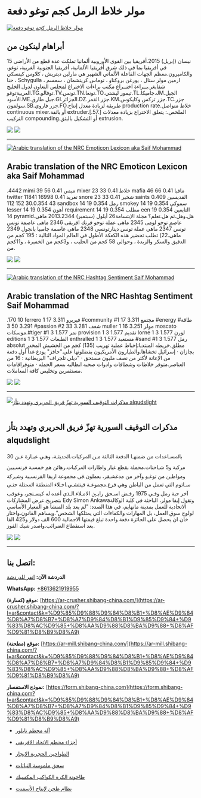 # مولر خلاط الرمل كجم توغو دفعة

<a href="https://swt.shibang-china.com/?l=ar&img&k=%D9%85%D9%88%D9%84%D8%B1+%D8%AE%D9%84%D8%A7%D8%B7+%D8%A7%D9%84%D8%B1%D9%85%D9%84+%D9%83%D8%AC%D9%85+%D8%AA%D9%88%D8%BA%D9%88+%D8%AF%D9%81%D8%B9%D8%A9" target="_blank">![مولر خلاط الرمل كجم توغو دفعة](http://static.shibang-china.com/all-800x300/1144.jpg)</a>

## أبراهام لينكون من
15 نيسان (إبريل) 2015.أفريقيا بين القوى الأوروبية ألمانيا تملكت عدة قطع من الأراضي في أفريقيا بما في ذلك شرق أفريقيا الألمانية، أفريقيا الجنوبية الغربية، توغو، والكاميرون.معظم الجهات الفاعلة الألماني الشهير هي مارلين ديتريش ، كلاوس كينسكي ، حنا Schygulla ، ارمين مولر ستال ، يورغن بروكناو ، توماس كريتشمان ، سمسم شفايغر.ﺑــﺮاءة اﺧﺘــﺮاع مكتب براءات الاختراع لمجلس التعاون لدول الخليج العربيةﺗﻮﻏﻮ.TG.ﺗﻮﻓﺎﻟﻮ.TV.ﺗﻮﻧﺲ.TN.ﺗﻮﻧﻐﺎ.TO.ﺗﻴﻤﻮر ﻟﻴﺸﺘﻲ.TL.ﺟﺎﻣﻴﻜﺎ.JM.اﻟﺠﺒﻞ اﻷﺳﻮد.ME.ﺟﺒﻞ ﻃﺎرق.GI.اﻟﺠﺰاﺋﺮ.DZ.ﺟﺰر.اﻟﻘﻤﺮ.KM.ﺟﺰر ﺗﺮﻛﺲ وﻛﺎﻳﻜﻮس.TC.ﺟﺰر ﺳﻮﻟﻤﻮن.SB.ﺟﺰر ﻓﺎروي.FO.ﻁﺮﻳﻘﺔ ﻟﺰﻳﺎﺩﺓ ﻣﻌﺪﻝ ﺇﻧﺘﺎﺝ production rate.ﺧﻼﻁ ﻣﺘﻮﺍﺻﻞ continuous mixer.ﺃﻭ ﺑﺎﺛﻘﺔ extruder.[.57.] ﺍﻟﻤﻠﺨﺺ.: ﻳﺘﻌﻠﻖ ﺍﻻﺧﺘﺮﺍﻉ ﺑﺰﻳﺎﺩﺓ ﻣﻌﺪﻻﺕ ﺍﻟﺘﺮﻛﻴﺐ compounding.ﺃﻭ ﺍﻟﺘﺸﻜﻴﻞ ﺑﺎﻟﺒﺜﻖ extrusion.


<a href="https://whatsapp.shibangsoft.com/WhatsApp.php" target="_blank" title="WhatsApp">![](http://static.shibang-china.com/icon/whatsapp.png)</a> <a href="https://swt.shibang-china.com/?l=ar&icon&k=%D9%85%D9%88%D9%84%D8%B1+%D8%AE%D9%84%D8%A7%D8%B7+%D8%A7%D9%84%D8%B1%D9%85%D9%84+%D9%83%D8%AC%D9%85+%D8%AA%D9%88%D8%BA%D9%88+%D8%AF%D9%81%D8%B9%D8%A9" target="_blank">![](http://static.shibang-china.com/icon/chat-ar.png)</a>

---

<a href="https://swt.shibang-china.com/?l=ar&img&k=%D9%85%D9%88%D9%84%D8%B1+%D8%AE%D9%84%D8%A7%D8%B7+%D8%A7%D9%84%D8%B1%D9%85%D9%84+%D9%83%D8%AC%D9%85+%D8%AA%D9%88%D8%BA%D9%88+%D8%AF%D9%81%D8%B9%D8%A9" target="_blank">![Arabic translation of the NRC Emoticon Lexicon aka Saif Mohammad](http://static.shibang-china.com/all-800x300/335.jpg)</a>

## Arabic translation of the NRC Emoticon Lexicon aka Saif Mohammad
.4442 mimi ميمي 0.41 56 39 mixer خلاط 0.41 33 23 mafia مافيا 0.41 66 46 twitter تغريد 0.41 16998 11841 snore شخير 0.41 33 23 saints القديسين 0.409 43 30.0.354 152 112 sandbox رمل 0.354 19 14 smokey سموكي 0.354 19 14 lesser أهون 0.354 19 14 requirement مطلب 0.354 19 14 een التابعين 0.354 19 14 pyramid.هل.وهل.ثم هل.تعلم؟ مجلة الإبتسامة26 أيلول (سبتمبر) 2013.2344 ماهى عاصم توجو لومى 2345 ماهى عملة توجو فرنك افريقى 2346 ماهى عاصمة تونس تونس 2347 ماهى عملة تونس دينارتونسى 2348 ماهى عاصمة جامبيا بانجول 2349 ماهى.22) تطلب تحضير هذه الكعكة الأطول في العالم المواد التالية : 195 كجم من الدقيق والسكر والزبدة ، وحوالي 58 كجم من الحليب ، و3كجم من الخميرة ، و11كجم من.


<a href="https://whatsapp.shibangsoft.com/WhatsApp.php" target="_blank" title="WhatsApp">![](http://static.shibang-china.com/icon/whatsapp.png)</a> <a href="https://swt.shibang-china.com/?l=ar&icon&k=%D9%85%D9%88%D9%84%D8%B1+%D8%AE%D9%84%D8%A7%D8%B7+%D8%A7%D9%84%D8%B1%D9%85%D9%84+%D9%83%D8%AC%D9%85+%D8%AA%D9%88%D8%BA%D9%88+%D8%AF%D9%81%D8%B9%D8%A9" target="_blank">![](http://static.shibang-china.com/icon/chat-ar.png)</a>

---

<a href="https://swt.shibang-china.com/?l=ar&img&k=%D9%85%D9%88%D9%84%D8%B1+%D8%AE%D9%84%D8%A7%D8%B7+%D8%A7%D9%84%D8%B1%D9%85%D9%84+%D9%83%D8%AC%D9%85+%D8%AA%D9%88%D8%BA%D9%88+%D8%AF%D9%81%D8%B9%D8%A9" target="_blank">![Arabic translation of the NRC Hashtag Sentiment Saif Mohammad](http://static.shibang-china.com/all-800x300/784.jpg)</a>

## Arabic translation of the NRC Hashtag Sentiment Saif Mohammad
.170 10 ferrero فيريرو 3.311 17 1 #community #مجتمع 3.311 17 1 #energy #طاقة 3.291 50 3 #passion #شغف 3.281 33 2 muller مولر 3.251 16 1 moscato موسكات.#tiger #نمر 1.577 3 1 provision تقديم 1.577 3 1 lorne لورن 1.577 3 1 editions الطبعات 1.577 3 1 enthralled مستعبد 1.577 3 1 #sand #رمل 1.577 3 1 absolut مطلق.خريطه المنتديات​إحباط عملية تهريب (135) كجم من الحشيش المخدر بجازان &middot; ​إسرائيل تخشاها.والطيارون الأمريكيون يفضلونها على.&quot;حافز&quot; يودع غداً أول دفعة من الإعانة لأكثر من نصف مليون مستحق &middot; &quot;ديلي تلجراف&quot; البريطانية : 16 من العناصر.متوفر خلاطات وشطافات وادوات صحيه ايطاليه بسعر الجمله &middot; متوفراقامات مستثمرين وتخليص كافة المعاملات.


<a href="https://whatsapp.shibangsoft.com/WhatsApp.php" target="_blank" title="WhatsApp">![](http://static.shibang-china.com/icon/whatsapp.png)</a> <a href="https://swt.shibang-china.com/?l=ar&icon&k=%D9%85%D9%88%D9%84%D8%B1+%D8%AE%D9%84%D8%A7%D8%B7+%D8%A7%D9%84%D8%B1%D9%85%D9%84+%D9%83%D8%AC%D9%85+%D8%AA%D9%88%D8%BA%D9%88+%D8%AF%D9%81%D8%B9%D8%A9" target="_blank">![](http://static.shibang-china.com/icon/chat-ar.png)</a>

---

<a href="https://swt.shibang-china.com/?l=ar&img&k=%D9%85%D9%88%D9%84%D8%B1+%D8%AE%D9%84%D8%A7%D8%B7+%D8%A7%D9%84%D8%B1%D9%85%D9%84+%D9%83%D8%AC%D9%85+%D8%AA%D9%88%D8%BA%D9%88+%D8%AF%D9%81%D8%B9%D8%A9" target="_blank">![ﻣﺬﻛﺮات اﻟﺘﻮﻗﻴﻒ اﻟﺴﻮرﻳﺔ ﺗﻬﺰّ ﻓﺮﻳﻖ اﳊﺮﻳﺮي وﺗﻬﺪد ﺑﺘﺄز alqudslight](http://static.shibang-china.com/all-800x300/1497.jpg)</a>

## ﻣﺬﻛﺮات اﻟﺘﻮﻗﻴﻒ اﻟﺴﻮرﻳﺔ ﺗﻬﺰّ ﻓﺮﻳﻖ اﳊﺮﻳﺮي وﺗﻬﺪد ﺑﺘﺄز alqudslight
ﺑﺎﳌﺴـﺎﻋﺪات ﻣﻦ ﺿﻤﻨﻬـﺎ اﻟﺪﻓﻌﺔ اﻟﺜﺎﻟﺜﺔ ﻣـﻦ اﳌﺮﻛﺒﺎت.اﳊﺪﻳﺜـﺔ، وﻫـﻲ ﻋﺒـﺎرة ﻋـﻦ 30 ﻣﺮﻛﺒﺔ و5 ﺷـﺎﺣﻨﺎت.ﻣﺤﻤﻠﺔ ﺑﻘﻄﻊ ﻏﻴﺎر واﻃﺎرات اﳌﺮﻛﺒﺎت.رﻫﺎﺋﻦ ﻫﻢ ﺧﻤﺴـﺔ ﻓﺮﻧﺴـﻴﲔ وﻣﻮاﻃـﻦ ﻣﻦ ﺗﻮﻏـﻮ وآﺧﺮ ﻣﻦ ﻣﺪﻏﺸـﻘﺮ، ﻳﻌﻤﻠﻮن.ﻓﻲ ﻣﺠﻤﻮﻋﺔ ارﻳﻔﺎ اﻟﻔﺮﻧﺴـﻴﺔ وﺷـﺮﻛﺔ ﺳـﺎﺗﻮم اﻟﺘﻲ ﺗﻌﻤﻞ ﻣﻦ اﻟﺒﺎﻃﻦ وﻫﻲ ﻓﺮع.ﻣﺠﻤﻮﻋـﺔ ﻓﻴﻨﺘﺸـﻲ.اﺧـﻼء اﳌﻨﻄﻘﺔ اﶈﺘﻠﺔ ﺣﺘـﻰ آﺧﺮ ﺣﺒﺔ رﻣﻞ.وﻓـﻲ 1975 رﻓـﺾ اﺳـﺤﻖ راﺑـﲔ اﻻﻣـﻼء.اﻟـﺬي أﻋﺪه ﻟﻪ ﻛﻴﺴـﻨﺠﺮ، وﻋﻮﻗﺐ ﺑﺘﺼﺮﻳﺢ.عرض المشاركات Edy Simon Ankawaوتقول إيفا مولر، الباحثة في كلية الوكالة الاتحادية للعمل بمدينة مانهايم، في هذا الصدد: &quot;لم يعد بلد المنشأ هو المعيار الأساسي لولوج سوق العمل، بل المهارات والكفاءات التي يمتلكها الشخص&quot;.ويساهم القانون.واختار خان ان يحصل على الجائزة دفعة واحدة تبلغ قيمتها الاجمالية 600 الف دولار و425 الفا بعد استقطاع الضرائب.واصدر شيك الفوز.


<a href="https://whatsapp.shibangsoft.com/WhatsApp.php" target="_blank" title="WhatsApp">![](http://static.shibang-china.com/icon/whatsapp.png)</a> <a href="https://swt.shibang-china.com/?l=ar&icon&k=%D9%85%D9%88%D9%84%D8%B1+%D8%AE%D9%84%D8%A7%D8%B7+%D8%A7%D9%84%D8%B1%D9%85%D9%84+%D9%83%D8%AC%D9%85+%D8%AA%D9%88%D8%BA%D9%88+%D8%AF%D9%81%D8%B9%D8%A9" target="_blank">![](http://static.shibang-china.com/icon/chat-ar.png)</a>

---
## اتصل بنا:

**الدردشة الآن:** [انقر للدردشة](https://swt.shibang-china.com?l=ar&contact&k=%D9%85%D9%88%D9%84%D8%B1+%D8%AE%D9%84%D8%A7%D8%B7+%D8%A7%D9%84%D8%B1%D9%85%D9%84+%D9%83%D8%AC%D9%85+%D8%AA%D9%88%D8%BA%D9%88+%D8%AF%D9%81%D8%B9%D8%A9)

**WhatsApp:**  [+8613621919955](https://whatsapp.shibangsoft.com/WhatsApp.php)

**موقع (كسارة):** [https://ar-crusher.shibang-china.com/](https://ar-crusher.shibang-china.com/?l=ar&contact&k=%D9%85%D9%88%D9%84%D8%B1+%D8%AE%D9%84%D8%A7%D8%B7+%D8%A7%D9%84%D8%B1%D9%85%D9%84+%D9%83%D8%AC%D9%85+%D8%AA%D9%88%D8%BA%D9%88+%D8%AF%D9%81%D8%B9%D8%A9)

**موقع (مطحنة):** [https://ar-mill.shibang-china.com/](https://ar-mill.shibang-china.com/?l=ar&contact&k=%D9%85%D9%88%D9%84%D8%B1+%D8%AE%D9%84%D8%A7%D8%B7+%D8%A7%D9%84%D8%B1%D9%85%D9%84+%D9%83%D8%AC%D9%85+%D8%AA%D9%88%D8%BA%D9%88+%D8%AF%D9%81%D8%B9%D8%A9)

**نموذج الاستفسار:** [https://form.shibang-china.com](https://form.shibang-china.com?l=ar&contact&k=%D9%85%D9%88%D9%84%D8%B1+%D8%AE%D9%84%D8%A7%D8%B7+%D8%A7%D9%84%D8%B1%D9%85%D9%84+%D9%83%D8%AC%D9%85+%D8%AA%D9%88%D8%BA%D9%88+%D8%AF%D9%81%D8%B9%D8%A9)

* [آلة محطم تايلور](../25/%D8%A2%D9%84%D8%A9%20%D9%85%D8%AD%D8%B7%D9%85%20%D8%AA%D8%A7%D9%8A%D9%84%D9%88%D8%B1.md)

* [أجزاء محطم الاتحاد الافريقي](../23/%D8%A3%D8%AC%D8%B2%D8%A7%D8%A1%20%D9%85%D8%AD%D8%B7%D9%85%20%D8%A7%D9%84%D8%A7%D8%AA%D8%AD%D8%A7%D8%AF%20%D8%A7%D9%84%D8%A7%D9%81%D8%B1%D9%8A%D9%82%D9%8A.md)

* [الطواحين الحجرية الإيجار](../23/%D8%A7%D9%84%D8%B7%D9%88%D8%A7%D8%AD%D9%8A%D9%86%20%D8%A7%D9%84%D8%AD%D8%AC%D8%B1%D9%8A%D8%A9%20%D8%A7%D9%84%D8%A5%D9%8A%D8%AC%D8%A7%D8%B1.md)

* [سحق ملموسة النباتات](../25/%D8%B3%D8%AD%D9%82%20%D9%85%D9%84%D9%85%D9%88%D8%B3%D8%A9%20%D8%A7%D9%84%D9%86%D8%A8%D8%A7%D8%AA%D8%A7%D8%AA.md)

* [طاحونة الكرة الكواكب المكسيك](../23/%D8%B7%D8%A7%D8%AD%D9%88%D9%86%D8%A9%20%D8%A7%D9%84%D9%83%D8%B1%D8%A9%20%D8%A7%D9%84%D9%83%D9%88%D8%A7%D9%83%D8%A8%20%D8%A7%D9%84%D9%85%D9%83%D8%B3%D9%8A%D9%83.md)

* [نظام طحن لإنتاج الأسمنت](../24/%D9%86%D8%B8%D8%A7%D9%85%20%D8%B7%D8%AD%D9%86%20%D9%84%D8%A5%D9%86%D8%AA%D8%A7%D8%AC%20%D8%A7%D9%84%D8%A3%D8%B3%D9%85%D9%86%D8%AA.md)
